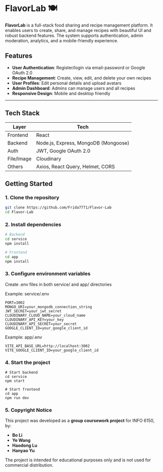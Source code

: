 # FlavorLab 🍽️

**FlavorLab** is a full-stack food sharing and recipe management platform. It enables users to create, share, and manage recipes with beautiful UI and robust backend features. The system supports authentication, admin moderation, analytics, and a mobile-friendly experience.

## Features

- **User Authentication**: Register/login via email-password or Google OAuth 2.0
- **Recipe Management**: Create, view, edit, and delete your own recipes
- **User Profiles**: Edit personal details and upload avatars
- **Admin Dashboard**: Admins can manage users and all recipes
- **Responsive Design**: Mobile and desktop friendly

---

## Tech Stack

| Layer     | Tech                                       |
|-----------|--------------------------------------------|
| Frontend  | React
| Backend   | Node.js, Express, MongoDB (Mongoose)       |
| Auth      | JWT, Google OAuth 2.0                      |
| File/Image| Cloudinary                        |
| Others    | Axios, React Query, Helmet, CORS           |


## Getting Started

### 1. Clone the repository

```bash
git clone https://github.com/Frida7771/Flavor-Lab
cd Flavor-Lab
```
### 2. Install dependencies
```bash
# Backend
cd service
npm install

# Frontend
cd app
npm install
```
### 3. Configure environment variables
Create .env files in both service/ and app/ directories

Example: service/.env

```
PORT=3002
MONGO_URI=your_mongodb_connection_string
JWT_SECRET=your_jwt_secret
CLOUDINARY_CLOUD_NAME=your_cloud_name
CLOUDINARY_API_KEY=your_key
CLOUDINARY_API_SECRET=your_secret
GOOGLE_CLIENT_ID=your_google_client_id
```

Example: app/.env

```
VITE_API_BASE_URL=http://localhost:3002
VITE_GOOGLE_CLIENT_ID=your_google_client_id
```
### 4. Start the project

```
# Start backend
cd service
npm start

# Start frontend
cd app
npm run dev
```

### 5. Copyright Notice
This project was developed as a **group coursework project** for INFO 6150, by:

- **Bo Li**
- **Ye Wang**
- **Haodong Lu**
- **Hanyao Yu**

The project is intended for educational purposes only and is not used for commercial distribution.






